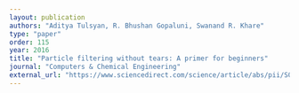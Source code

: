 ```yaml
---
layout: publication
authors: "Aditya Tulsyan, R. Bhushan Gopaluni, Swanand R. Khare"
type: "paper"
order: 115
year: 2016
title: "Particle filtering without tears: A primer for beginners"
journal: "Computers & Chemical Engineering"
external_url: "https://www.sciencedirect.com/science/article/abs/pii/S0098135416302769"
---
```

